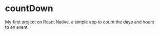 # countDown
My first project on React Native. a simple app to count the days and hours to an event. 

